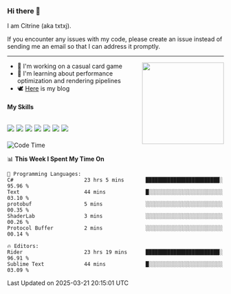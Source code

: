 ### Hi there 👋

I am Citrine (aka txtxj).

If you encounter any issues with my code, please create an issue instead of sending me an email so that I can address it promptly.

---

<img align="right" height="190" src="http://github-profile-summary-cards.vercel.app/api/cards/stats?username=txtxj&theme=vue">

- 🌱 I'm working on a casual card game
- 📖 I'm learning about performance optimization and rendering pipelines
- 🕊️ [Here](https://txtxj.top) is my blog

#### My Skills

![](https://img.shields.io/badge/Unity-000000?logo=unity&logoColor=fff)
![](https://img.shields.io/badge/C%23-239120?logo=csharp&logoColor=fff)
![](https://img.shields.io/badge/Python-3e74a2?logo=python&logoColor=fff)
![](https://img.shields.io/badge/C++-65318e?logo=cplusplus&logoColor=fff)
![](https://img.shields.io/badge/Vue-4FC08D?logo=vuedotjs&logoColor=fff)
![](https://img.shields.io/badge/Blender-f5792a?logo=blender&logoColor=fff)
![](https://img.shields.io/badge/MS%20SQL-cc2927?logo=microsoftsqlserver&logoColor=fff)
---

<!--START_SECTION:waka-->
![Code Time](http://img.shields.io/badge/Code%20Time-2%2C640%20hrs%204%20mins-blue)

📊 **This Week I Spent My Time On** 

```text
💬 Programming Languages: 
C#                       23 hrs 5 mins       ████████████████████████░   95.96 % 
Text                     44 mins             █░░░░░░░░░░░░░░░░░░░░░░░░   03.10 % 
protobuf                 5 mins              ░░░░░░░░░░░░░░░░░░░░░░░░░   00.35 % 
ShaderLab                3 mins              ░░░░░░░░░░░░░░░░░░░░░░░░░   00.26 % 
Protocol Buffer          2 mins              ░░░░░░░░░░░░░░░░░░░░░░░░░   00.14 % 

🔥 Editors: 
Rider                    23 hrs 19 mins      ████████████████████████░   96.91 % 
Sublime Text             44 mins             █░░░░░░░░░░░░░░░░░░░░░░░░   03.09 % 
```


 Last Updated on 2025-03-21 20:15:01 UTC
<!--END_SECTION:waka-->

